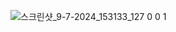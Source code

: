 ![스크린샷_9-7-2024_153133_127 0 0 1](https://github.com/yuju0701/times-submit/assets/163105974/8e7bf23d-6f9d-4858-a247-7bb4a5303d4e)
